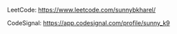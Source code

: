LeetCode: https://www.leetcode.com/sunnybkharel/

CodeSignal: https://app.codesignal.com/profile/sunny_k9
